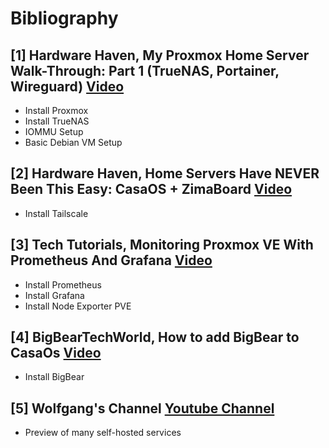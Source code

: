 # Bibliography

## [1] Hardware Haven, My Proxmox Home Server Walk-Through: Part 1 (TrueNAS, Portainer, Wireguard) [Video](https://www.youtube.com/watch?v=_sfddZHhOj4)

- Install Proxmox
- Install TrueNAS
- IOMMU Setup
- Basic Debian VM Setup

## [2] Hardware Haven, Home Servers Have NEVER Been This Easy: CasaOS + ZimaBoard [Video](https://www.youtube.com/watch?v=w44CypRO5l4)

- Install Tailscale

## [3] Tech Tutorials, Monitoring Proxmox VE With Prometheus And Grafana [Video](https://www.youtube.com/watch?v=PtsdThgnZqs)

- Install Prometheus
- Install Grafana
- Install Node Exporter PVE

## [4] BigBearTechWorld, How to add BigBear to CasaOs [Video](https://www.youtube.com/watch?v=rqFUeDDb5uA)

- Install BigBear

## [5] Wolfgang's Channel [Youtube Channel](https://www.youtube.com/@WolfgangsChannel)

- Preview of many self-hosted services
